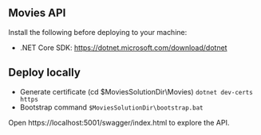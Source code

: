 ## Movies API
Install the following before deploying to your machine:
* .NET Core SDK: https://dotnet.microsoft.com/download/dotnet

## Deploy locally
* Generate certificate (cd $MoviesSolutionDir\Movies) `dotnet dev-certs https`
* Bootstrap command `$MoviesSolutionDir\bootstrap.bat`

Open https://localhost:5001/swagger/index.html to explore the API.
